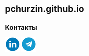 # pchurzin.github.io

## Контакты
[![LinkedIn](res/li.png "LinkedIn")](https://www.linkedin.com/in/pchurzin)
[![Telegram](res/tg.png "Telegram")](https://t.me/pchurzin)
